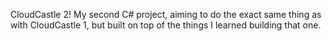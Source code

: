 CloudCastle 2! My second C# project, aiming to do the exact same thing as with CloudCastle 1, but built on top of the things I learned building that one. 

